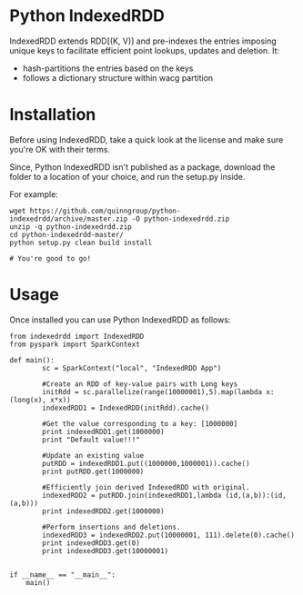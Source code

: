 # Python IndexedRDD

IndexedRDD extends RDD[(K, V)] and pre-indexes the entries imposing unique keys to facilitate efficient point lookups, updates and deletion. It: 
* hash-partitions the entries based on the keys
* follows a dictionary structure within wacg partition

# Installation

Before using IndexedRDD, take a quick look at the license and make sure you're OK with their terms.

Since, Python IndexedRDD isn't published as a package, download the folder to a location of your choice, and run the setup.py inside.

For example:
```
wget https://github.com/quinngroup/python-indexedrdd/archive/master.zip -O python-indexedrdd.zip
unzip -q python-indexedrdd.zip
cd python-indexedrdd-master/
python setup.py clean build install

# You're good to go!
```
# Usage

Once installed you can use Python IndexedRDD as follows:

```
from indexedrdd import IndexedRDD
from pyspark import SparkContext

def main():
		sc = SparkContext("local", "IndexedRDD App")

		#Create an RDD of key-value pairs with Long keys
		initRdd = sc.parallelize(range(10000001),5).map(lambda x: (long(x), x*x))
		indexedRDD1 = IndexedRDD(initRdd).cache()

		#Get the value corresponding to a key: [1000000]
		print indexedRDD1.get(1000000)
		print "Default value!!!"
		
		#Update an existing value
		putRDD = indexedRDD1.put((1000000,1000001)).cache()
		print putRDD.get(1000000)
		 
		#Efficiently join derived IndexedRDD with original.
		indexedRDD2 = putRDD.join(indexedRDD1,lambda (id,(a,b)):(id,(a,b)))
		print indexedRDD2.get(1000000)

		#Perform insertions and deletions.
		indexedRDD3 = indexedRDD2.put(10000001, 111).delete(0).cache()
		print indexedRDD3.get(0)
		print indexedRDD3.get(10000001)
		

if __name__ == "__main__":
	main()

```


